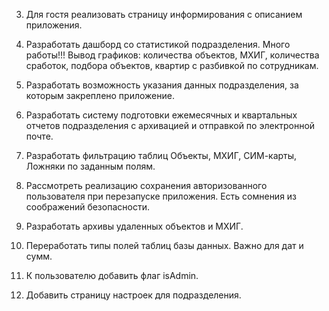3. Для гостя реализовать страницу информирования с описанием приложения.

4. Разработать дашборд со статистикой подразделения. Много работы!!! Вывод графиков: 
    количества объектов, МХИГ, количества сработок, подбора объектов, квартир с 
    разбивкой по сотрудникам.

5. Разработать возможность указания данных подразделения, за которым закреплено приложение.

6. Разработать систему подготовки ежемесячных и квартальных отчетов подразделения с архивацией
    и отправкой по электронной почте.

7. Разработать фильтрацию таблиц Объекты, МХИГ, СИМ-карты, Ложняки по заданным полям.

8. Рассмотреть реализацию сохранения авторизованного пользователя при перезапуске приложения.
    Есть сомнения из соображений безопасности.

9. Разработать архивы удаленных объектов и МХИГ.

10. Переработать типы полей таблиц базы данных. Важно для дат и сумм.

11. К пользователю добавить флаг isAdmin.

12. Добавить страницу настроек для подразделения.